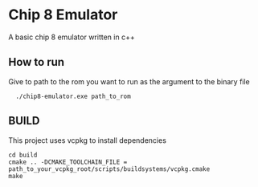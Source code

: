 # Chip 8 Emulator 
A basic chip 8 emulator written in c++ 

## How to run
Give to path to the rom you want to run as the argument to the binary file
```
  ./chip8-emulator.exe path_to_rom
```

## BUILD
This project uses vcpkg to install dependencies
```
cd build
cmake .. -DCMAKE_TOOLCHAIN_FILE = path_to_your_vcpkg_root/scripts/buildsystems/vcpkg.cmake
make
```